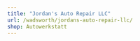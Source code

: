 ```yaml
---
title: "Jordan's Auto Repair LLC"
url: /wadsworth/jordans-auto-repair-llc/
shop: Autowerkstatt
---
```


